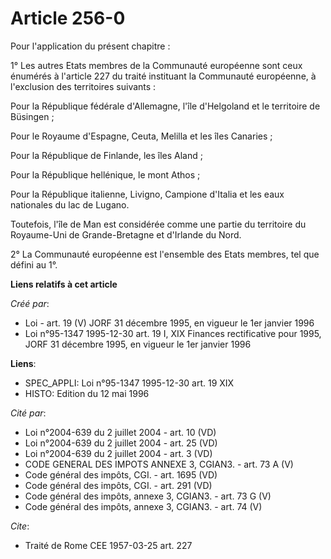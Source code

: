 # Article 256-0

Pour l'application du présent chapitre :

1° Les autres Etats membres de la Communauté européenne sont ceux énumérés à l'article 227 du traité instituant la Communauté
européenne, à l'exclusion des territoires suivants :

Pour la République fédérale d'Allemagne, l'île d'Helgoland et le territoire de Büsingen ;

Pour le Royaume d'Espagne, Ceuta, Melilla et les îles Canaries ;

Pour la République de Finlande, les îles Aland ;

Pour la République hellénique, le mont Athos ;

Pour la République italienne, Livigno, Campione d'Italia et les eaux nationales du lac de Lugano.

Toutefois, l'île de Man est considérée comme une partie du territoire du Royaume-Uni de Grande-Bretagne et d'Irlande du Nord.

2° La Communauté européenne est l'ensemble des Etats membres, tel que défini au 1°.

**Liens relatifs à cet article**

_Créé par_:

  - Loi - art. 19 (V) JORF 31 décembre 1995, en vigueur le 1er janvier 1996
  - Loi n°95-1347 1995-12-30 art. 19 I, XIX Finances rectificative pour 1995, JORF 31 décembre 1995, en vigueur le 1er janvier 1996

**Liens**:

  - SPEC_APPLI: Loi n°95-1347 1995-12-30 art. 19 XIX
  - HISTO: Edition du 12 mai 1996

_Cité par_:

  - Loi n°2004-639 du 2 juillet 2004 - art. 10 (VD)
  - Loi n°2004-639 du 2 juillet 2004 - art. 25 (VD)
  - Loi n°2004-639 du 2 juillet 2004 - art. 3 (VD)
  - CODE GENERAL DES IMPOTS ANNEXE 3, CGIAN3. - art. 73 A (V)
  - Code général des impôts, CGI. - art. 1695 (VD)
  - Code général des impôts, CGI. - art. 291 (VD)
  - Code général des impôts, annexe 3, CGIAN3. - art. 73 G (V)
  - Code général des impôts, annexe 3, CGIAN3. - art. 74 (V)

_Cite_:

  - Traité de Rome CEE 1957-03-25 art. 227
